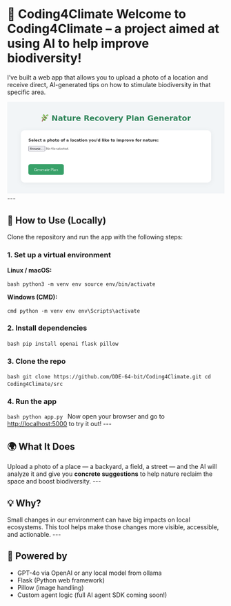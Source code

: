 # 🌱 Coding4Climate Welcome to **Coding4Climate** – a project aimed at using AI to help improve biodiversity! 
I’ve built a web app that allows you to upload a photo of a location and receive direct, AI-generated tips on how to stimulate biodiversity in that specific area. 

![Picture of website screen](images/github/webapp.png) --- 

## 🚀 How to Use (Locally) 

Clone the repository and run the app with the following steps: 

### 1. Set up a virtual environment 
**Linux / macOS:** 

```bash python3 -m venv env source env/bin/activate ``` 

**Windows (CMD):** 

```cmd python -m venv env env\Scripts\activate ``` 

### 2. Install dependencies 

```bash pip install openai flask pillow ``` 

### 3. Clone the repo 

```bash git clone https://github.com/DDE-64-bit/Coding4Climate.git cd Coding4Climate/src ``` 

### 4. Run the app 

```bash python app.py ``` 
Now open your browser and go to [http://localhost:5000](http://localhost:5000) to try it out! --- 

## 🌍 What It Does 
Upload a photo of a place — a backyard, a field, a street — and the AI will analyze it and give you **concrete suggestions** to help nature reclaim the space and boost biodiversity. --- 

## 💡 Why? 
Small changes in our environment can have big impacts on local ecosystems. This tool helps make those changes more visible, accessible, and actionable. --- 

## 🤖 Powered by
 - GPT-4o via OpenAI or any local model from ollama
 - Flask (Python web framework) 
 - Pillow (image handling) 
 - Custom agent logic (full AI agent SDK coming soon!)
